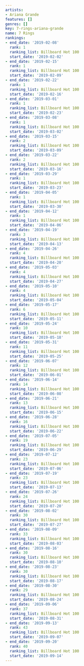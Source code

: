 ```yaml
---
artists:
- Ariana Grande
features: []
genres: []
key: 7-rings-ariana-grande
name: 7 Rings
rankings:
- end_date: '2019-02-08'
  rank: 1
  ranking_list: Billboard Hot 100
  start_date: '2019-02-02'
- end_date: '2019-02-15'
  rank: 1
  ranking_list: Billboard Hot 100
  start_date: '2019-02-09'
- end_date: '2019-02-22'
  rank: 1
  ranking_list: Billboard Hot 100
  start_date: '2019-02-16'
- end_date: '2019-03-01'
  rank: 1
  ranking_list: Billboard Hot 100
  start_date: '2019-02-23'
- end_date: '2019-03-08'
  rank: 1
  ranking_list: Billboard Hot 100
  start_date: '2019-03-02'
- end_date: '2019-03-15'
  rank: 2
  ranking_list: Billboard Hot 100
  start_date: '2019-03-09'
- end_date: '2019-03-22'
  rank: 2
  ranking_list: Billboard Hot 100
  start_date: '2019-03-16'
- end_date: '2019-03-29'
  rank: 1
  ranking_list: Billboard Hot 100
  start_date: '2019-03-23'
- end_date: '2019-04-05'
  rank: 1
  ranking_list: Billboard Hot 100
  start_date: '2019-03-30'
- end_date: '2019-04-12'
  rank: 1
  ranking_list: Billboard Hot 100
  start_date: '2019-04-06'
- end_date: '2019-04-19'
  rank: 3
  ranking_list: Billboard Hot 100
  start_date: '2019-04-13'
- end_date: '2019-04-26'
  rank: 4
  ranking_list: Billboard Hot 100
  start_date: '2019-04-20'
- end_date: '2019-05-03'
  rank: 4
  ranking_list: Billboard Hot 100
  start_date: '2019-04-27'
- end_date: '2019-05-10'
  rank: 4
  ranking_list: Billboard Hot 100
  start_date: '2019-05-04'
- end_date: '2019-05-17'
  rank: 6
  ranking_list: Billboard Hot 100
  start_date: '2019-05-11'
- end_date: '2019-05-24'
  rank: 10
  ranking_list: Billboard Hot 100
  start_date: '2019-05-18'
- end_date: '2019-05-31'
  rank: 11
  ranking_list: Billboard Hot 100
  start_date: '2019-05-25'
- end_date: '2019-06-07'
  rank: 12
  ranking_list: Billboard Hot 100
  start_date: '2019-06-01'
- end_date: '2019-06-14'
  rank: 14
  ranking_list: Billboard Hot 100
  start_date: '2019-06-08'
- end_date: '2019-06-21'
  rank: 13
  ranking_list: Billboard Hot 100
  start_date: '2019-06-15'
- end_date: '2019-06-28'
  rank: 16
  ranking_list: Billboard Hot 100
  start_date: '2019-06-22'
- end_date: '2019-07-05'
  rank: 19
  ranking_list: Billboard Hot 100
  start_date: '2019-06-29'
- end_date: '2019-07-12'
  rank: 23
  ranking_list: Billboard Hot 100
  start_date: '2019-07-06'
- end_date: '2019-07-19'
  rank: 23
  ranking_list: Billboard Hot 100
  start_date: '2019-07-13'
- end_date: '2019-07-26'
  rank: 24
  ranking_list: Billboard Hot 100
  start_date: '2019-07-20'
- end_date: '2019-08-02'
  rank: 30
  ranking_list: Billboard Hot 100
  start_date: '2019-07-27'
- end_date: '2019-08-09'
  rank: 33
  ranking_list: Billboard Hot 100
  start_date: '2019-08-03'
- end_date: '2019-08-16'
  rank: 30
  ranking_list: Billboard Hot 100
  start_date: '2019-08-10'
- end_date: '2019-08-23'
  rank: 30
  ranking_list: Billboard Hot 100
  start_date: '2019-08-17'
- end_date: '2019-08-30'
  rank: 29
  ranking_list: Billboard Hot 100
  start_date: '2019-08-24'
- end_date: '2019-09-06'
  rank: 37
  ranking_list: Billboard Hot 100
  start_date: '2019-08-31'
- end_date: '2019-09-13'
  rank: 43
  ranking_list: Billboard Hot 100
  start_date: '2019-09-07'
- end_date: '2019-09-20'
  rank: 40
  ranking_list: Billboard Hot 100
  start_date: '2019-09-14'
---
```


